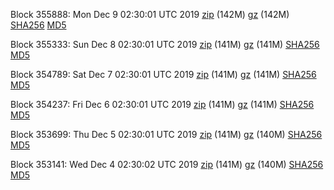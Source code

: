 Block 355888: Mon Dec  9 02:30:01 UTC 2019 [zip](https://files.01coin.io/mainnet/2019-12-09/bootstrap.dat.zip) (142M) [gz](https://files.01coin.io/mainnet/2019-12-09/bootstrap.dat.tar.gz) (142M) [SHA256](https://files.01coin.io/mainnet/2019-12-09/sha256.txt) [MD5](https://files.01coin.io/mainnet/2019-12-09/md5.txt)

Block 355333: Sun Dec  8 02:30:01 UTC 2019 [zip](https://files.01coin.io/mainnet/2019-12-08/bootstrap.dat.zip) (141M) [gz](https://files.01coin.io/mainnet/2019-12-08/bootstrap.dat.tar.gz) (141M) [SHA256](https://files.01coin.io/mainnet/2019-12-08/sha256.txt) [MD5](https://files.01coin.io/mainnet/2019-12-08/md5.txt)

Block 354789: Sat Dec  7 02:30:01 UTC 2019 [zip](https://files.01coin.io/mainnet/2019-12-07/bootstrap.dat.zip) (141M) [gz](https://files.01coin.io/mainnet/2019-12-07/bootstrap.dat.tar.gz) (141M) [SHA256](https://files.01coin.io/mainnet/2019-12-07/sha256.txt) [MD5](https://files.01coin.io/mainnet/2019-12-07/md5.txt)

Block 354237: Fri Dec  6 02:30:01 UTC 2019 [zip](https://files.01coin.io/mainnet/2019-12-06/bootstrap.dat.zip) (141M) [gz](https://files.01coin.io/mainnet/2019-12-06/bootstrap.dat.tar.gz) (141M) [SHA256](https://files.01coin.io/mainnet/2019-12-06/sha256.txt) [MD5](https://files.01coin.io/mainnet/2019-12-06/md5.txt)

Block 353699: Thu Dec  5 02:30:01 UTC 2019 [zip](https://files.01coin.io/mainnet/2019-12-05/bootstrap.dat.zip) (141M) [gz](https://files.01coin.io/mainnet/2019-12-05/bootstrap.dat.tar.gz) (140M) [SHA256](https://files.01coin.io/mainnet/2019-12-05/sha256.txt) [MD5](https://files.01coin.io/mainnet/2019-12-05/md5.txt)

Block 353141: Wed Dec  4 02:30:02 UTC 2019 [zip](https://files.01coin.io/mainnet/2019-12-04/bootstrap.dat.zip) (141M) [gz](https://files.01coin.io/mainnet/2019-12-04/bootstrap.dat.tar.gz) (140M) [SHA256](https://files.01coin.io/mainnet/2019-12-04/sha256.txt) [MD5](https://files.01coin.io/mainnet/2019-12-04/md5.txt)
